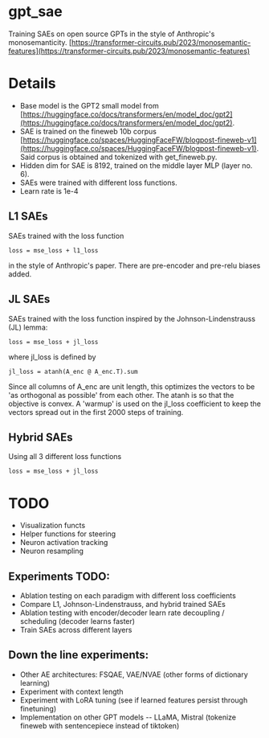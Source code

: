 # gpt_sae
Training SAEs on open source GPTs in the style of Anthropic's monosemanticity. [https://transformer-circuits.pub/2023/monosemantic-features](https://transformer-circuits.pub/2023/monosemantic-features)

# Details
- Base model is the GPT2 small model from [https://huggingface.co/docs/transformers/en/model_doc/gpt2](https://huggingface.co/docs/transformers/en/model_doc/gpt2). 
- SAE is trained on the fineweb 10b corpus [https://huggingface.co/spaces/HuggingFaceFW/blogpost-fineweb-v1](https://huggingface.co/spaces/HuggingFaceFW/blogpost-fineweb-v1). Said corpus is obtained and tokenized with get_fineweb.py. 
- Hidden dim for SAE is 8192, trained on the middle layer MLP (layer no. 6).
- SAEs were trained with different loss functions. 
- Learn rate is 1e-4

## L1 SAEs
SAEs trained with the loss function

    loss = mse_loss + l1_loss

in the style of Anthropic's paper. There are pre-encoder and pre-relu biases added.  

## JL SAEs
SAEs trained with the loss function inspired by the Johnson-Lindenstrauss (JL) lemma:

    loss = mse_loss + jl_loss

where jl_loss is defined by

    jl_loss = atanh(A_enc @ A_enc.T).sum

Since all columns of A_enc are unit length, this optimizes the vectors to be 'as orthogonal as possible' from each other. The atanh is so that the objective is convex. A 'warmup' is used on the jl_loss coefficient to keep the vectors spread out in the first 2000 steps of training.

## Hybrid SAEs
Using all 3 different loss functions

    loss = mse_loss + jl_loss

# TODO
- Visualization functs
- Helper functions for steering
- Neuron activation tracking
- Neuron resampling

## Experiments TODO:
- Ablation testing on each paradigm with different loss coefficients
- Compare L1, Johnson-Lindenstrauss, and hybrid trained SAEs
- Ablation testing with encoder/decoder learn rate decoupling / scheduling (decoder learns faster)
- Train SAEs across different layers

## Down the line experiments:
- Other AE architectures: FSQAE, VAE/NVAE (other forms of dictionary learning)
- Experiment with context length
- Experiment with LoRA tuning (see if learned features persist through finetuning)
- Implementation on other GPT models -- LLaMA, Mistral (tokenize fineweb with sentencepiece instead of tiktoken)
